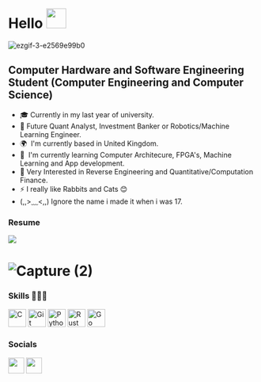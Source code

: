 Hello  <img height="40" src="https://raw.githubusercontent.com/innng/innng/master/assets/kyubey.gif"/> 
======================================================================================================================================

![ezgif-3-e2569e99b0](https://github.com/emocreator/emocreator/assets/58938156/5fa9be0f-185f-487a-a09b-f2183fc31fe9)


Computer Hardware and Software Engineering Student (Computer Engineering and Computer Science)
--------------------------------------------------------------------------------------------------------

* 🎓  Currently in my last year of university.
* 🔧  Future Quant Analyst, Investment Banker or Robotics/Machine Learning Engineer.
* 🌍  I'm currently based in United Kingdom.
* 🧠  I'm currently learning Computer Architecure, FPGA's, Machine Learning and App development.
* 🤖  Very Interested in Reverse Engineering and Quantitative/Computation Finance.
* ⚡  I really like Rabbits and Cats 😊
* (,,>﹏<,,) Ignore the name i made it when i was 17.

### Resume

[![](https://img.shields.io/badge/-resume-332B40?style=flat-square)](https://drive.google.com/file/d/142BMwPiDHvaKaYt7_tyVHG1ETNgwzZgv/view?usp=share_link)


![Capture (2)](https://user-images.githubusercontent.com/58938156/228657201-7f1e660a-57f0-4c2d-961b-1cd3515f6cbf.PNG)
======================================================================================================================================


### Skills 👨🏻‍💻


<p align="left">
<a href="https://docs.microsoft.com/en-us/cpp/?view=msvc-170" target="_blank" rel="noreferrer"><img src="https://raw.githubusercontent.com/danielcranney/readme-generator/main/public/icons/skills/c-colored.svg" width="36" height="36" alt="C" /></a>
<a href="https://git-scm.com/" target="_blank" rel="noreferrer"><img src="https://raw.githubusercontent.com/danielcranney/readme-generator/main/public/icons/skills/git-colored.svg" width="36" height="36" alt="Git" /></a>
<a href="https://www.python.org/" target="_blank" rel="noreferrer"><img src="https://raw.githubusercontent.com/danielcranney/readme-generator/main/public/icons/skills/python-colored.svg" width="36" height="36" alt="Python" /></a>
<a href="https://www.rust-lang.org/" target="_blank" rel="noreferrer"><img src="https://raw.githubusercontent.com/danielcranney/readme-generator/main/public/icons/skills/rust-colored.svg" width="36" height="36" alt="Rust" /></a>
<a href="https://go.dev/doc/" target="_blank" rel="noreferrer"><img src="https://raw.githubusercontent.com/danielcranney/readme-generator/main/public/icons/skills/go-colored.svg" width="36" height="36" alt="Go" /></a>
</p>


### Socials

<p align="left"> <a href="https://www.github.com/emocreator" target="_blank" rel="noreferrer"><img src="https://raw.githubusercontent.com/danielcranney/readme-generator/main/public/icons/socials/github.svg" width="32" height="32" /></a> <a href="https://www.linkedin.com/in/nnamdi-aghanya-daniel/" target="_blank" rel="noreferrer"><img src="https://raw.githubusercontent.com/danielcranney/readme-generator/main/public/icons/socials/linkedin.svg" width="32" height="32" /></a></p>
